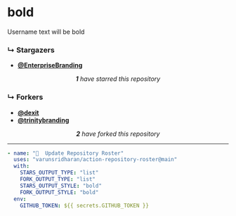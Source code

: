 # bold
Username text will be bold

### ↳ Stargazers

<!-- REPOSITORY_STARS:START -->
<ul><li><a href="https://github.com/EnterpriseBranding" rel="nofollow"><b>@EnterpriseBranding</b> <br/> </a> </li></ul><p align="center"><i><b>1</b> have starred this repository</i></p>
<!-- REPOSITORY_STARS:END -->

### ↳ Forkers

<!-- REPOSITORY_FORKS:START -->
<ul><li><a href="https://github.com/dexit" rel="nofollow"><b>@dexit</b> <br/> </a> </li><li><a href="https://github.com/trinitybranding" rel="nofollow"><b>@trinitybranding</b> <br/> </a> </li></ul><p align="center"><i><b>2</b> have forked this repository</i></p>
<!-- REPOSITORY_FORKS:END -->

---

```yml
- name: "🐔  Update Repository Roster"
  uses: "varunsridharan/action-repository-roster@main"
  with:
    STARS_OUTPUT_TYPE: "list"
    FORK_OUTPUT_TYPE: "list"
    STARS_OUTPUT_STYLE: "bold"
    FORK_OUTPUT_STYLE: "bold"
  env:
    GITHUB_TOKEN: ${{ secrets.GITHUB_TOKEN }}
```